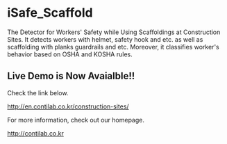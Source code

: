 # iSafe_Scaffold
The Detector for Workers' Safety while Using Scaffoldings at Construction Sites. It detects workers with helmet, safety hook and etc. as well as scaffolding with planks guardrails and etc. Moreover, it classifies worker's behavior based on OSHA and KOSHA rules.

## Live Demo is Now Avaialble!!


Check the link below.

http://en.contilab.co.kr/construction-sites/


For more information, check out our homepage.

http://contilab.co.kr
